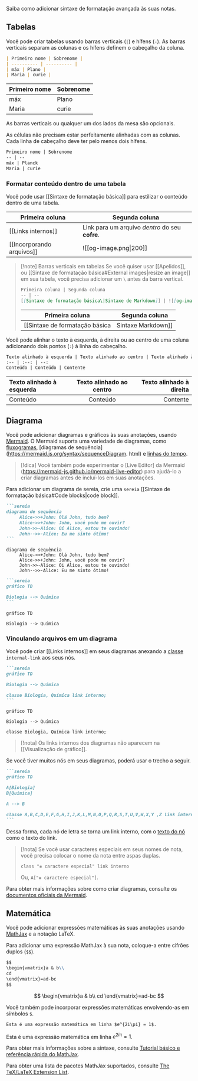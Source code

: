 Saiba como adicionar sintaxe de formatação avançada às suas notas.

## Tabelas

Você pode criar tabelas usando barras verticais (`|`) e hífens (`-`). As barras verticais separam as colunas e os hífens definem o cabeçalho da coluna.

```md
| Primeiro nome | Sobrenome |
| ---------- | ---------- |
| máx | Plano |
| Maria | curie |
```

| Primeiro nome | Sobrenome |
| ---------- | ---------- |
| máx | Plano |
| Maria | curie |

As barras verticais ou qualquer um dos lados da mesa são opcionais.

As células não precisam estar perfeitamente alinhadas com as colunas. Cada linha de cabeçalho deve ter pelo menos dois hífens.

```md
Primeiro nome | Sobrenome
-- | --
máx | Planck
Maria | curie
```

### Formatar conteúdo dentro de uma tabela

Você pode usar [[Sintaxe de formatação básica]] para estilizar o conteúdo dentro de uma tabela.

Primeira coluna | Segunda coluna
-- | --
[[Links internos]] | Link para um arquivo _dentro_ do seu **cofre**.
[[Incorporando arquivos]] | ![[og-image.png\|200]]

> [!note] Barras verticais em tabelas
> Se você quiser usar [[Apelidos]], ou [[Sintaxe de formatação básica#External images|resize an image]] em sua tabela, você precisa adicionar um `\` antes da barra vertical.
>
> ```md
> Primeira coluna | Segunda coluna
> -- | --
> [[Sintaxe de formatação básica\|Sintaxe de Markdown]] | ![[og-image.png\|200]]
> ```
>
> Primeira coluna | Segunda coluna
> -- | --
> [[Sintaxe de formatação básica|Sintaxe Markdown]] | ![[og-image.png\|200]]

Você pode alinhar o texto à esquerda, à direita ou ao centro de uma coluna adicionando dois pontos (`:`) à linha do cabeçalho.

```md
Texto alinhado à esquerda | Texto alinhado ao centro | Texto alinhado à direita
:-- | :--: | --:
Conteúdo | Conteúdo | Contente
```

Texto alinhado à esquerda | Texto alinhado ao centro | Texto alinhado à direita
:-- | :--: | --:
Conteúdo | Conteúdo | Contente

## Diagrama

Você pode adicionar diagramas e gráficos às suas anotações, usando [Mermaid](https://mermaid-js.github.io/). O Mermaid suporta uma variedade de diagramas, como [fluxogramas](https://mermaid.js.org/syntax/flowchart.html), [diagramas de sequência](https://mermaid.js.org/syntax/sequenceDiagram. html) e [linhas do tempo](https://mermaid.js.org/syntax/timeline.html).

> [!dica]
> Você também pode experimentar o [Live Editor] da Mermaid (https://mermaid-js.github.io/mermaid-live-editor) para ajudá-lo a criar diagramas antes de incluí-los em suas anotações.

Para adicionar um diagrama de sereia, crie uma `sereia` [[Sintaxe de formatação básica#Code blocks|code block]].

````md
```sereia
diagrama de sequência
     Alice->>+John: Olá John, tudo bem?
     Alice->>+John: John, você pode me ouvir?
     John->>-Alice: Oi Alice, estou te ouvindo!
     John-->>-Alice: Eu me sinto ótimo!
```
````

```sereia
diagrama de sequência
     Alice->>+John: Olá John, tudo bem?
     Alice->>+John: John, você pode me ouvir?
     John->>-Alice: Oi Alice, estou te ouvindo!
     John-->>-Alice: Eu me sinto ótimo!
```

````md
```sereia
gráfico TD

Biologia --> Química
```
````

```sereia
gráfico TD

Biologia --> Química
```

### Vinculando arquivos em um diagrama

Você pode criar [[Links internos]] em seus diagramas anexando a [classe](https://mermaid.js.org/syntax/flowchart.html#classes) `internal-link` aos seus nós.

````md
```sereia
gráfico TD

Biologia --> Química

classe Biologia, Química link interno;
```
````

```sereia
gráfico TD

Biologia --> Química

classe Biologia, Química link interno;
```

> [!nota]
> Os links internos dos diagramas não aparecem na [[Visualização de gráfico]].

Se você tiver muitos nós em seus diagramas, poderá usar o trecho a seguir.

````md
```sereia
gráfico TD

A[Biologia]
B[Química]

A --> B

classe A,B,C,D,E,F,G,H,I,J,K,L,M,N,O,P,Q,R,S,T,U,V,W,X,Y ,Z link interno;
```
````

Dessa forma, cada nó de letra se torna um link interno, com o [texto do nó](https://mermaid.js.org/syntax/flowchart.html#a-node-with-text) como o texto do link.

> [!nota]
> Se você usar caracteres especiais em seus nomes de nota, você precisa colocar o nome da nota entre aspas duplas.
>
> ```
> class "⨳ caractere especial" link interno
> ```
>
> Ou, `A["⨳ caractere especial"]`.

Para obter mais informações sobre como criar diagramas, consulte os [documentos oficiais da Mermaid](https://mermaid.js.org/intro/).

## Matemática

Você pode adicionar expressões matemáticas às suas anotações usando [MathJax](http://docs.mathjax.org/en/latest/basic/mathjax.html) e a notação LaTeX.

Para adicionar uma expressão MathJax à sua nota, coloque-a entre cifrões duplos (`$$`).

```md
$$
\begin{vmatrix}a & b\\
cd
\end{vmatrix}=ad-bc
$$
```

$$
\begin{vmatrix}a & b\\
cd
\end{vmatrix}=ad-bc
$$

Você também pode incorporar expressões matemáticas envolvendo-as em símbolos `$`.

```md
Esta é uma expressão matemática em linha $e^{2i\pi} = 1$.
```

Esta é uma expressão matemática em linha $e^{2i\pi} = 1$.

Para obter mais informações sobre a sintaxe, consulte [Tutorial básico e referência rápida do MathJax](https://math.meta.stackexchange.com/questions/5020/mathjax-basic-tutorial-and-quick-reference).

Para obter uma lista de pacotes MathJax suportados, consulte [The TeX/LaTeX Extension List](http://docs.mathjax.org/en/latest/input/tex/extensions/index.html).